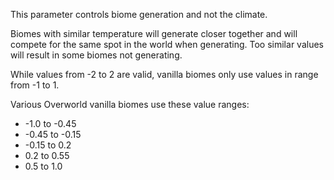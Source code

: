 This parameter controls biome generation and not the climate.

Biomes with similar temperature will generate closer together and will compete for the same spot in the world when generating. Too similar values will result in some biomes not generating.

While values from -2 to 2 are valid, vanilla biomes only use values in range from -1 to 1.

Various Overworld vanilla biomes use these value ranges:

* -1.0 to -0.45
* -0.45 to -0.15
* -0.15 to 0.2
* 0.2 to 0.55
* 0.5 to 1.0